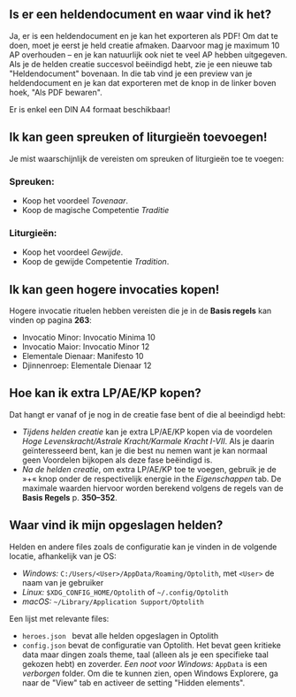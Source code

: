 ## Is er een heldendocument en waar vind ik het?

Ja, er is een heldendocument en je kan het exporteren als PDF! Om dat te doen, moet je eerst je held creatie afmaken. Daarvoor mag je maximum 10 AP overhouden &ndash; en je kan natuurlijk ook niet te veel AP hebben uitgegeven. Als je de helden creatie succesvol beëindigd hebt, zie je een nieuwe tab "Heldendocument" bovenaan. In die tab vind je een preview van je heldendocument en je kan dat exporteren met de knop in de linker boven hoek, "Als PDF bewaren".

Er is enkel een DIN A4 formaat beschikbaar!

## Ik kan geen spreuken of liturgieën toevoegen!

Je mist waarschijnlijk de vereisten om spreuken of liturgieën toe te voegen:

### Spreuken:

- Koop het voordeel *Tovenaar*.
- Koop de magische Competentie *Traditie*

### Liturgieën:

* Koop het voordeel *Gewijde*.
* Koop de gewijde Competentie *Tradition*.

## Ik kan geen hogere invocaties kopen!

Hogere invocatie rituelen hebben vereisten die je in de **Basis regels** kan vinden op pagina **263**:

* Invocatio Minor: Invocatio Minima 10
* Invocatio Maior: Invocatio Minor 12
* Elementale Dienaar: Manifesto 10
* Djinnenroep: Elementale Dienaar 12

## Hoe kan ik extra LP/AE/KP kopen?

Dat hangt er vanaf of je nog in de creatie fase bent of die al beeindigd hebt:

* *Tijdens helden creatie* kan je extra LP/AE/KP kopen via de voordelen *Hoge Levenskracht/Astrale Kracht/Karmale Kracht I-VII*. Als je daarin geïnteresseerd bent, kan je die best nu nemen want je kan normaal geen Voordelen bijkopen als deze fase beëindigd is.
* *Na de helden creatie*, om extra LP/AE/KP toe te voegen, gebruik je de &raquo;+&laquo; knop onder de respectivelijk energie in the *Eigenschappen* tab. De maximale waarden hiervoor worden berekend volgens de regels van de **Basis Regels** p. **350&ndash;352**.

## Waar vind ik mijn opgeslagen helden?

Helden en andere files zoals de configuratie kan je vinden in de volgende locatie, afhankelijk van je OS:

- *Windows:* `C:/Users/<User>/AppData/Roaming/Optolith`, met `<User>` de naam van je gebruiker
- *Linux:* `$XDG_CONFIG_HOME/Optolith` of `~/.config/Optolith`
- *macOS:* `~/Library/Application Support/Optolith`

Een lijst met relevante files:

- `heroes.json ` bevat alle helden opgeslagen in Optolith
- `config.json` bevat de configuratie van Optolith. Het bevat geen kritieke data maar dingen zoals theme, taal (alleen als je een specifieke taal gekozen hebt) en zoverder.
  *Een noot voor Windows:* `AppData` is een *verborgen* folder. Om die te kunnen zien, open Windows Explorere, ga naar de  "View" tab en activeer de setting "Hidden elements".

  
